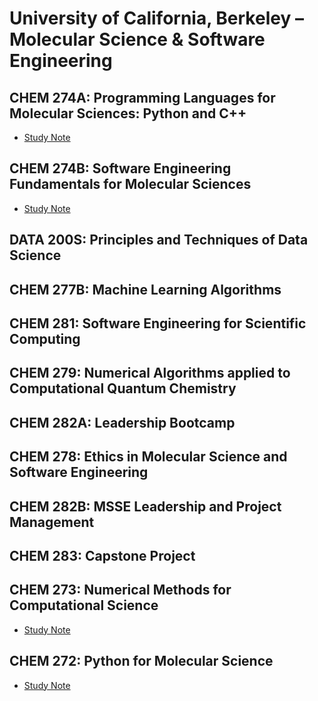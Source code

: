 # University of California, Berkeley – Molecular Science &amp; Software Engineering

## CHEM 274A: Programming Languages for Molecular Sciences: Python and C++

* [Study Note](https://github.com/SEUNGHO-Y00/MSSE/blob/main/CHEM274A/README.md)

## CHEM 274B: Software Engineering Fundamentals for Molecular Sciences

* [Study Note](https://github.com/SEUNGHO-Y00/MSSE/blob/main/CHEM274B/README.md)

## DATA 200S: Principles and Techniques of Data Science

## CHEM 277B: Machine Learning Algorithms

## CHEM 281: Software Engineering for Scientific Computing

## CHEM 279: Numerical Algorithms applied to Computational Quantum Chemistry

## CHEM 282A: Leadership Bootcamp

## CHEM 278: Ethics in Molecular Science and Software Engineering

## CHEM 282B: MSSE Leadership and Project Management

## CHEM 283: Capstone Project

## CHEM 273: Numerical Methods for Computational Science

* [Study Note](https://github.com/SEUNGHO-Y00/MSSE/blob/main/CHEM273/README.md)

## CHEM 272: Python for Molecular Science

* [Study Note](https://github.com/SEUNGHO-Y00/MSSE/blob/main/CHEM272/README.md)
